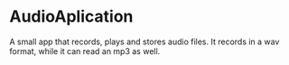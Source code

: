# AudioAplication
A small app that records, plays and stores audio files. It records in a wav format, while it can read an mp3 as well.
